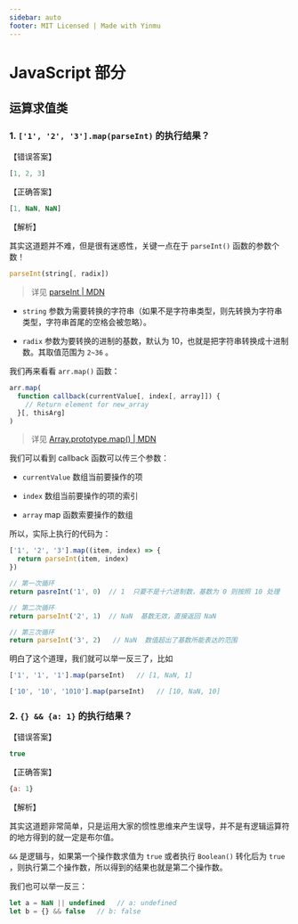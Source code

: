 ```yaml
---
sidebar: auto
footer: MIT Licensed | Made with Yinmu
---
```


# JavaScript 部分

## 运算求值类

### 1. `['1', '2', '3'].map(parseInt)` 的执行结果？

【错误答案】

```js
[1, 2, 3]
```

【正确答案】

```js
[1, NaN, NaN]
```

【解析】

其实这道题并不难，但是很有迷惑性，关键一点在于 `parseInt()` 函数的参数个数！

```js
parseInt(string[, radix])
```

> 详见 [parseInt | MDN](https://developer.mozilla.org/zh-CN/docs/Web/JavaScript/Reference/Global_Objects/parseInt)

- `string` 参数为需要转换的字符串（如果不是字符串类型，则先转换为字符串类型，字符串首尾的空格会被忽略）。

- `radix` 参数为要转换的进制的基数，默认为 10，也就是把字符串转换成十进制数。其取值范围为 `2~36` 。

我们再来看看 `arr.map()` 函数：

```js
arr.map(
  function callback(currentValue[, index[, array]]) {
    // Return element for new_array 
  }[, thisArg]
)
```

> 详见 [Array.prototype.map() | MDN](https://developer.mozilla.org/zh-CN/docs/Web/JavaScript/Reference/Global_Objects/Array/map)

我们可以看到 callback 函数可以传三个参数：

- `currentValue` 数组当前要操作的项

- `index` 数组当前要操作的项的索引

- `array` map 函数索要操作的数组

所以，实际上执行的代码为：

```js
['1', '2', '3'].map((item, index) => {
  return parseInt(item, index)
})

// 第一次循环
return pasreInt('1', 0)  // 1  只要不是十六进制数，基数为 0 则按照 10 处理

// 第二次循环
return parseInt('2', 1)  // NaN  基数无效，直接返回 NaN

// 第三次循环
return parseInt('3', 2)   // NaN  数值超出了基数所能表达的范围
```

明白了这个道理，我们就可以举一反三了，比如

```js
['1', '1', '1'].map(parseInt)   // [1, NaN, 1]

['10', '10', '1010'].map(parseInt)   // [10, NaN, 10]
```

### 2. `{} && {a: 1}` 的执行结果？

【错误答案】

```js
true
```

【正确答案】

```js
{a: 1}
```

【解析】

其实这道题非常简单，只是运用大家的惯性思维来产生误导，并不是有逻辑运算符的地方得到的就一定是布尔值。

`&&` 是逻辑与，如果第一个操作数求值为 `true` 或者执行 `Boolean()` 转化后为 `true` ，则执行第二个操作数，所以得到的结果也就是第二个操作数。

我们也可以举一反三：

```js
let a = NaN || undefined   // a: undefined
let b = {} && false   // b: false
```